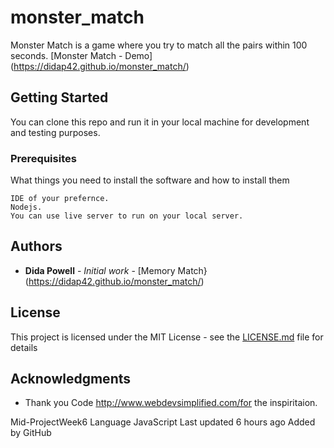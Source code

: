 # monster_match
Monster Match is a game where you try to match all the pairs within 100 seconds.
[Monster Match - Demo] (https://didap42.github.io/monster_match/)
## Getting Started
You can clone this repo and run it in your local machine for development and testing purposes.
### Prerequisites
What things you need to install the software and how to install them
```
IDE of your prefernce.
Nodejs.
You can use live server to run on your local server.
```
## Authors
* **Dida Powell** - *Initial work* - [Memory Match}(https://didap42.github.io/monster_match/)
## License
This project is licensed under the MIT License - see the [LICENSE.md](LICENSE.md) file for details
## Acknowledgments
* Thank you Code http://www.webdevsimplified.com/for the inspiritaion. 

Mid-ProjectWeek6
Language
JavaScript
Last updated
6 hours ago
Added by GitHub
